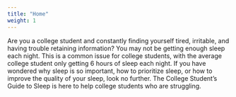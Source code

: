 ```yaml
---
title: "Home"
weight: 1
---
```


Are you a college student and constantly finding yourself tired, irritable, and having trouble retaining information? You may not be getting enough sleep each night. This is a common issue for college students, with the average college student only getting 6 hours of sleep each night. If you have wondered why sleep is so important, how to prioritize sleep, or how to improve the quality of your sleep, look no further. The College Student’s Guide to Sleep is here to help college students who are struggling.
